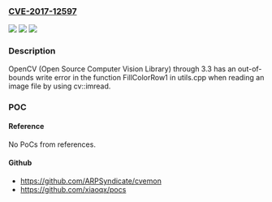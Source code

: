 ### [CVE-2017-12597](https://cve.mitre.org/cgi-bin/cvename.cgi?name=CVE-2017-12597)
![](https://img.shields.io/static/v1?label=Product&message=n%2Fa&color=blue)
![](https://img.shields.io/static/v1?label=Version&message=n%2Fa&color=blue)
![](https://img.shields.io/static/v1?label=Vulnerability&message=n%2Fa&color=brighgreen)

### Description

OpenCV (Open Source Computer Vision Library) through 3.3 has an out-of-bounds write error in the function FillColorRow1 in utils.cpp when reading an image file by using cv::imread.

### POC

#### Reference
No PoCs from references.

#### Github
- https://github.com/ARPSyndicate/cvemon
- https://github.com/xiaoqx/pocs

